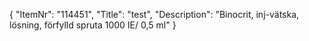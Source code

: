 {
  "ItemNr": "114451",
  "Title": "test",
  "Description": "Binocrit, inj-vätska, lösning, förfylld spruta 1000 IE/ 0,5 ml"
}